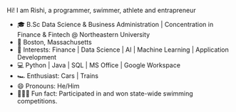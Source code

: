 Hi! I am Rishi, a programmer, swimmer, athlete and entrapreneur

- 🎓 B.Sc Data Science & Business Administration | Concentration in Finance & Fintech @ Northeastern University                                           
- 📍 Boston, Massachusetts
- 👀 Interests: Finance | Data Science | AI | Machine Learning | Application Development 
- 💻 Python | Java | SQL | MS Office | Google Workspace
- 🏎️ Enthusiast: Cars | Trains
- 😄 Pronouns: He/Him
- 🏊🏽‍♂️ Fun fact: Participated in and won state-wide swimming competitions.









<!---
Rishi-R-Urs/Rishi-R-Urs is a ✨ special ✨ repository because its `README.md` (this file) appears on your GitHub profile.
You can click the Preview link to take a look at your changes.
--->
